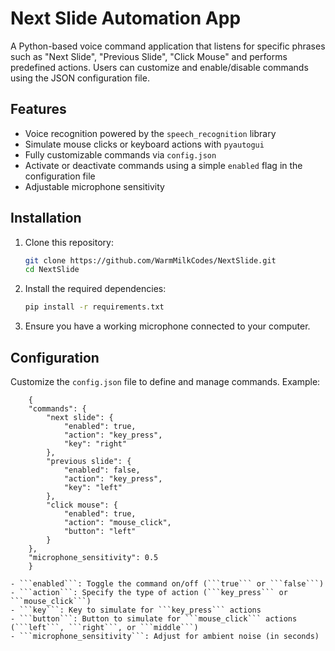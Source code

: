 # Next Slide Automation App

A Python-based voice command application that listens for specific phrases such as "Next Slide", "Previous Slide", "Click Mouse" and performs predefined actions. Users can customize and enable/disable commands using the JSON configuration file.

## Features

- Voice recognition powered by the ```speech_recognition``` library
- Simulate mouse clicks or keyboard actions with ```pyautogui```
- Fully customizable commands via ```config.json```
- Activate or deactivate commands using a simple ```enabled``` flag in the configuration file
- Adjustable microphone sensitivity

## Installation
1. Clone this repository:
    ```bash
    git clone https://github.com/WarmMilkCodes/NextSlide.git
    cd NextSlide

2. Install the required dependencies:
    ```bash
    pip install -r requirements.txt

3. Ensure you have a working microphone connected to your computer.

## Configuration
Customize the ```config.json``` file to define and manage commands.
Example:
```
    {
    "commands": {
        "next slide": {
            "enabled": true,
            "action": "key_press",
            "key": "right"
        },
        "previous slide": {
            "enabled": false,
            "action": "key_press",
            "key": "left"
        },
        "click mouse": {
            "enabled": true,
            "action": "mouse_click",
            "button": "left"
        }
    },
    "microphone_sensitivity": 0.5
    }
```

    - ```enabled```: Toggle the command on/off (```true``` or ```false```)
    - ```action```: Specify the type of action (```key_press``` or ```mouse_click```)
    - ```key```: Key to simulate for ```key_press``` actions
    - ```button```: Button to simulate for ```mouse_click``` actions (```left```, ```right```, or ```middle```)
    - ```microphone_sensitivity```: Adjust for ambient noise (in seconds)
